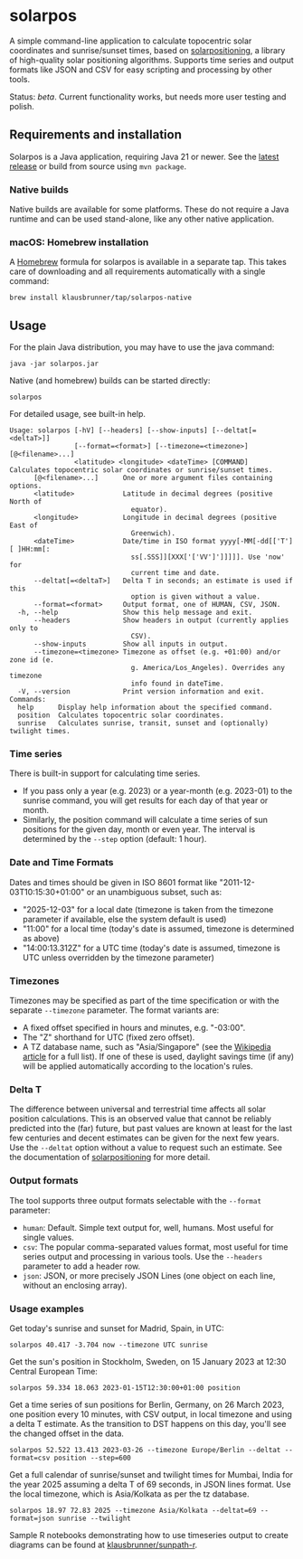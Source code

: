 # solarpos

A simple command-line application to calculate topocentric solar coordinates and sunrise/sunset times, based
on [solarpositioning](https://github.com/klausbrunner/solarpositioning), a library of high-quality solar
positioning algorithms. Supports time series and output formats like JSON and CSV for easy scripting and processing by other tools.

Status: _beta_. Current functionality works, but needs more user testing and polish.

## Requirements and installation

Solarpos is a Java application, requiring Java 21 or newer. See the [latest release](https://github.com/klausbrunner/solarpos/releases/latest) or build from source using `mvn package`.

### Native builds

Native builds are available for some platforms. These do not require a Java runtime and can be used stand-alone, like any other native application.

### macOS: Homebrew installation

A [Homebrew](https://brew.sh) formula for solarpos is available in a separate tap. This takes care of downloading and all requirements automatically with a single command:

```shell
brew install klausbrunner/tap/solarpos-native
```

## Usage

For the plain Java distribution, you may have to use the java command:

```shell
java -jar solarpos.jar
```

Native (and homebrew) builds can be started directly:

```shell
solarpos
```

For detailed usage, see built-in help.

```text
Usage: solarpos [-hV] [--headers] [--show-inputs] [--deltat[=<deltaT>]]
                [--format=<format>] [--timezone=<timezone>] [@<filename>...]
                <latitude> <longitude> <dateTime> [COMMAND]
Calculates topocentric solar coordinates or sunrise/sunset times.
      [@<filename>...]      One or more argument files containing options.
      <latitude>            Latitude in decimal degrees (positive North of
                              equator).
      <longitude>           Longitude in decimal degrees (positive East of
                              Greenwich).
      <dateTime>            Date/time in ISO format yyyy[-MM[-dd[['T'][ ]HH:mm[:
                              ss[.SSS]][XXX['['VV']']]]]]. Use 'now' for
                              current time and date.
      --deltat[=<deltaT>]   Delta T in seconds; an estimate is used if this
                              option is given without a value.
      --format=<format>     Output format, one of HUMAN, CSV, JSON.
  -h, --help                Show this help message and exit.
      --headers             Show headers in output (currently applies only to
                              CSV).
      --show-inputs         Show all inputs in output.
      --timezone=<timezone> Timezone as offset (e.g. +01:00) and/or zone id (e.
                              g. America/Los_Angeles). Overrides any timezone
                              info found in dateTime.
  -V, --version             Print version information and exit.
Commands:
  help      Display help information about the specified command.
  position  Calculates topocentric solar coordinates.
  sunrise   Calculates sunrise, transit, sunset and (optionally) twilight times.
```

### Time series

There is built-in support for calculating time series.

* If you pass only a year (e.g. 2023) or a year-month (e.g. 2023-01) to the sunrise command, you will get results for
  each day of that year or month.
* Similarly, the position command will calculate a time series of sun positions for the given day, month or even year.
  The interval is determined by the `--step` option (default: 1 hour).

### Date and Time Formats

Dates and times should be given in ISO 8601 format like "2011-12-03T10:15:30+01:00" or an unambiguous subset, such as:

* "2025-12-03" for a local date (timezone is taken from the timezone parameter if available, else the system default is used)
* "11:00" for a local time (today's date is assumed, timezone is determined as above)
* "14:00:13.312Z" for a UTC time (today's date is assumed, timezone is UTC unless overridden by the timezone parameter)

### Timezones

Timezones may be specified as part of the time specification or with the separate `--timezone` parameter. The format variants are:

* A fixed offset specified in hours and minutes, e.g. "-03:00".
* The "Z" shorthand for UTC (fixed zero offset).
* A TZ database name, such as "Asia/Singapore" (see the [Wikipedia article](https://en.wikipedia.org/wiki/List_of_tz_database_time_zones) for a full list). If one of these is used, daylight savings time (if any) will be applied automatically according to the location's rules.

### Delta T

The difference between universal and terrestrial time affects all solar position calculations. This is an observed value that cannot be reliably predicted into the (far) future, but past values are known at least for the last few centuries and decent estimates can be given for the next few years. Use the `--deltat` option without a value to request such an estimate. See the documentation of [solarpositioning](https://github.com/klausbrunner/solarpositioning) for more detail.

### Output formats

The tool supports three output formats selectable with the `--format` parameter:

* `human`: Default. Simple text output for, well, humans. Most useful for single values.
* `csv`: The popular comma-separated values format, most useful for time series output and processing in various tools. Use the `--headers` parameter to add a header row.
* `json`: JSON, or more precisely JSON Lines (one object on each line, without an enclosing array).

### Usage examples

Get today's sunrise and sunset for Madrid, Spain, in UTC:

```shell
solarpos 40.417 -3.704 now --timezone UTC sunrise
```

Get the sun's position in Stockholm, Sweden, on 15 January 2023 at 12:30 Central European Time:

```shell
solarpos 59.334 18.063 2023-01-15T12:30:00+01:00 position 
```

Get a time series of sun positions for Berlin, Germany, on 26 March 2023, one position every 10 minutes, with CSV
output, in local timezone and using a delta T estimate. As the transition to DST happens on this day, you'll see the changed offset in the data.

```shell
solarpos 52.522 13.413 2023-03-26 --timezone Europe/Berlin --deltat --format=csv position --step=600
```

Get a full calendar of sunrise/sunset and twilight times for Mumbai, India for the year 2025 assuming a delta T of 69 seconds, in JSON lines format. Use the local timezone, which is Asia/Kolkata as per the tz database.

```shell
solarpos 18.97 72.83 2025 --timezone Asia/Kolkata --deltat=69 --format=json sunrise --twilight
```

Sample R notebooks demonstrating how to use timeseries output to create diagrams can be found at [klausbrunner/sunpath-r](https://github.com/klausbrunner/sunpath-r/blob/main/sunpath.md).

